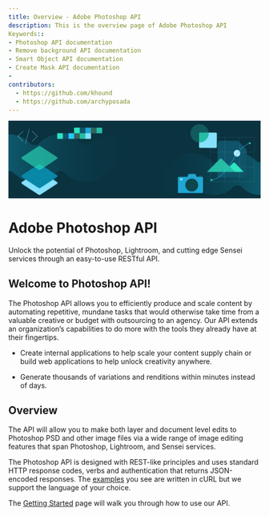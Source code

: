 ```yaml
---
title: Overview - Adobe Photoshop API
description: This is the overview page of Adobe Photoshop API
Keywords::
- Photoshop API documentation
- Remove background API documentation
- Smart Object API documentation
- Create Mask API documentation
-
contributors:
  - https://github.com/khound
  - https://github.com/archyposada
---
```


<Hero slots="image, heading, text" background="rgb(64, 34, 138)"/>

![Hero image](./hero.png)

# Adobe Photoshop API

Unlock the potential of Photoshop, Lightroom, and cutting edge Sensei services through an easy-to-use RESTful API.

## Welcome to Photoshop API!

The Photoshop API allows you to efficiently produce and scale content by automating repetitive, mundane tasks that would otherwise take time from a valuable creative or budget with outsourcing to an agency. Our API extends an organization’s capabilities to do more with the tools they already have at their fingertips.

- Create internal applications to help scale your content supply chain or build web applications to help unlock creativity anywhere.

- Generate thousands of variations and renditions within minutes instead of days.

## Overview

The API will allow you to make both layer and document level edits to Photoshop PSD and other image files via a wide range of image editing features that span Photoshop, Lightroom, and Sensei services.

The Photoshop API is designed with REST-like principles and uses standard HTTP response codes, verbs and authentication that returns JSON-encoded responses. The [examples](../photoshop-api-docs/code-sample/) you see are written in cURL but we support the language of your choice.

The [Getting Started](../photoshop-api-docs/getting-started/) page will walk you through how to use our API.

<br/>
<br/>
<br/>
<br/>
